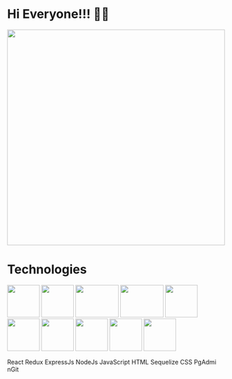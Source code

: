 <h1> Hi Everyone!!! 👋😀 </h1>
<img src="https://user-images.githubusercontent.com/39142850/67110554-fdea5400-f20d-11e9-834a-d459a612b7b1.gif" width="100%" height="500px"/>

<div>
 <h1>Technologies</h1>
 <img src="https://upload.wikimedia.org/wikipedia/commons/thumb/4/47/React.svg/1200px-React.svg.png" width="75px" height="75px" alt=""/>  <img src="https://img.icons8.com/color/452/redux.png" width="75px" height="75px" alt=""/>   <img src="https://ismaeljdz7.com/img/abilities/expressjs.png" width="100px" height="75px" alt=""/>     <img src="https://www.anychart.com/_design/img/upload/plugins/nodejs-logo.png" width="100px" height="75px" alt=""/>    <img src="https://upload.wikimedia.org/wikipedia/commons/thumb/9/99/Unofficial_JavaScript_logo_2.svg/1024px-Unofficial_JavaScript_logo_2.svg.png" width="75px" height="75px" alt=""/>  <img src="https://upload.wikimedia.org/wikipedia/commons/thumb/6/61/HTML5_logo_and_wordmark.svg/2048px-HTML5_logo_and_wordmark.svg.png" width="75px" height="75px" alt=""/>  <img src="https://seeklogo.com/images/S/sequelize-logo-9A5075DB9F-seeklogo.com.png" width="75px" height="75px" alt=""/> <img src="https://upload.wikimedia.org/wikipedia/commons/thumb/d/d5/CSS3_logo_and_wordmark.svg/1452px-CSS3_logo_and_wordmark.svg.png" width="75px" height="75px" alt=""/>  <img src="https://upload.wikimedia.org/wikipedia/commons/thumb/2/29/Postgresql_elephant.svg/540px-Postgresql_elephant.svg.png" width="75px" height="75px" alt=""/>    <img src=" https://upload.wikimedia.org/wikipedia/commons/thumb/e/e0/Git-logo.svg/1280px-Git-logo.svg.png" width="75px" height="75px" alt=""/>

 <p><span>React      </span><span>Redux    </span><span>ExpressJs    </span><span>NodeJs    </span><span>JavaScript            </span><span>HTML          </span><span>Sequelize           </span><span>CSS             </span><span>PgAdmi          n</span><span>Git          </span></p> 
 
 </div>
<!--
**17agustin/17agustin** is a ✨ _special_ ✨ repository because its `README.md` (this file) appears on your GitHub profile.

Here are some ideas to get you started:

- 🔭 I’m currently working on ...
- 🌱 I’m currently learning ... 
- 👯 I’m looking to collaborate on ...
- 🤔 I’m looking for help with ...
- 💬 Ask me about ...
- 📫 How to reach me: ...
- 😄 Pronouns: ...
- ⚡ Fun fact: ...
-->
